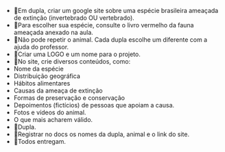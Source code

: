 * 🌱Em dupla, criar um google site sobre uma espécie brasileira ameaçada de extinção (invertebrado OU vertebrado). 
* 🌱Para escolher sua espécie, consulte o livro vermelho da fauna ameaçada anexado na aula.
* 🌱Não pode repetir o animal. Cada dupla escolhe um diferente com a ajuda do professor.
* 🌱Criar uma LOGO e um nome para o projeto.
* 🌱No site, crie diversos conteúdos, como:
* Nome da espécie
* Distribuição geográfica
* Hábitos alimentares
* Causas da ameaça de extinção
* Formas de preservação e conservação
* Depoimentos (fictícios) de pessoas que apoiam a causa.
* Fotos e vídeos do animal.
* O que mais acharem válido.
* 🔸Dupla.
* 🔸Registrar no docs os nomes da dupla, animal e o link do site.
* 🔸Todos entregam.
